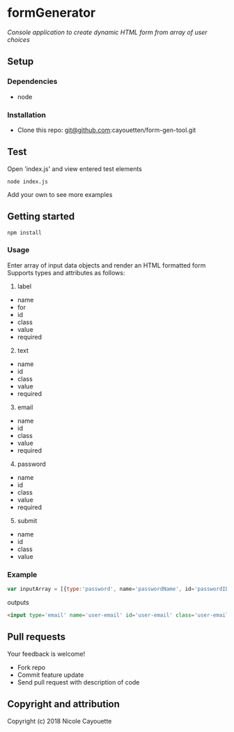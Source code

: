 # formGenerator
*Console application to create dynamic HTML form from array of user choices*

## Setup 

### Dependencies

* node

### Installation

* Clone this repo: git@github.com:cayouetten/form-gen-tool.git

## Test

Open 'index.js' and view entered test elements

`node index.js`

Add your own to see more examples

## Getting started

`npm install`

### Usage

Enter array of input data objects and render an HTML formatted form
Supports types and attributes as follows:
1. label
  * name
  * for
  * id
  * class
  * value
  * required
2. text
  * name
  * id
  * class
  * value
  * required
3. email
  * name
  * id
  * class
  * value
  * required
4. password
  * name
  * id
  * class
  * value
  * required
5. submit
  * name
  * id
  * class
  * value

### Example

```javascript
var inputArray = [{type:'password', name='passwordName', id='passwordID', class='passwordClass', required:'yes'}]
```

outputs
```html
<input type='email' name='user-email' id='user-email' class='user-email' required/>
```

## Pull requests

Your feedback is welcome!
 
* Fork repo
* Commit feature update
* Send pull request with description of code

## Copyright and attribution

Copyright (c) 2018 Nicole Cayouette
